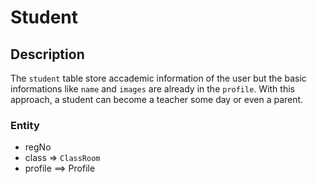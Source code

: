 # Student

## Description

The `student` table store accademic information of the user but the basic informations like `name` and `images` are already in the `profile`. With this approach, a student can become a teacher some day or even a parent.

### Entity

- regNo
- class => `ClassRoom`
- profile ==> Profile
